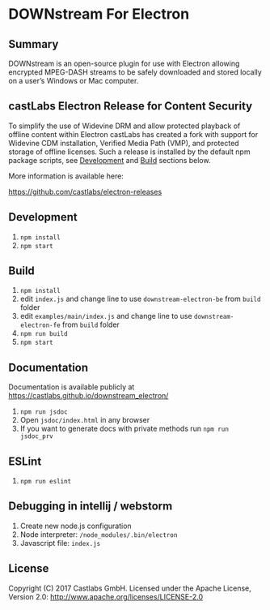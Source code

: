 # DOWNstream For Electron

## Summary

DOWNstream is an open-source plugin for use with Electron allowing encrypted MPEG-DASH streams to be safely downloaded and stored locally on a user’s Windows or Mac computer.

## castLabs Electron Release for Content Security

To simplify the use of Widevine DRM and allow protected playback of offline content within Electron castLabs has created a fork with support for Widevine CDM installation, Verified Media Path (VMP), and protected storage of offline licenses. Such a release is installed by the default npm package scripts, see [Development](#development) and [Build](#build) sections below.

More information is available here:

https://github.com/castlabs/electron-releases

## Development
1. `npm install`
2. `npm start`

## Build
1. `npm install`
2. edit `index.js` and change line to use `downstream-electron-be` from `build` folder
3. edit `examples/main/index.js` and change line to use `downstream-electron-fe` from `build` folder
4. `npm run build`
5. `npm start`

## Documentation 
Documentation is available publicly at 
https://castlabs.github.io/downstream_electron/

1. `npm run jsdoc`
2. Open `jsdoc/index.html` in any browser
3. If you want to generate docs with private methods run `npm run jsdoc_prv`

## ESLint 
1. `npm run eslint`

## Debugging in intellij / webstorm
1. Create new node.js configuration
2. Node interpreter: `/node_modules/.bin/electron`
3. Javascript file: `index.js`

## License
Copyright (C) 2017 Castlabs GmbH.
Licensed under the Apache License, Version 2.0: http://www.apache.org/licenses/LICENSE-2.0

